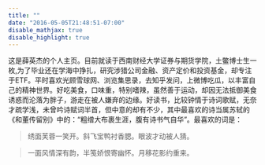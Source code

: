 ```yaml
---
title: ""
date: "2016-05-05T21:48:51-07:00"
disable_mathjax: true
disable_highlight: true
---
```


这是薛英杰的个人主页。目前就读于西南财经大学证券与期货学院，土鳖博士生一枚,为了毕业还在学海中挣扎，研究涉猎公司金融、资产定价和投资基金，却专注于ETF。平时喜欢光顾雪球网、浏览集思录，去知乎发问，上微博吃瓜，以丰富自己的精神世界。好吃美食，口味重，特别嗜辣，虽然善于运动，却因无法抵御美食诱惑而沦落为胖子，游走在被人嫌弃的边缘。好读书，比较钟情于诗词歌赋，无奈才疏学浅，未曾吟诗赋词半首，但中意的却有不少，其中最喜欢的诗当属苏轼的《和董传留别》中的：“粗缯大布裹生涯，腹有诗书气自华”。最喜欢的词是：
>绣面芙蓉一笑开。斜飞宝鸭衬香腮。眼波才动被人猜。

>一面风情深有韵，半笺娇恨寄幽怀。月移花影约重来。
